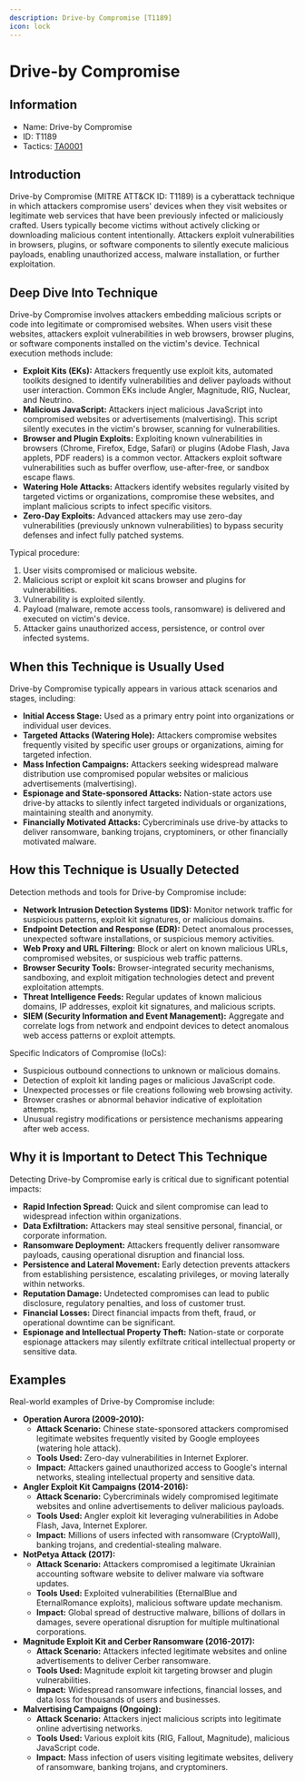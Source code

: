 ```yaml
---
description: Drive-by Compromise [T1189]
icon: lock
---
```


# Drive-by Compromise

## Information

- Name: Drive-by Compromise
- ID: T1189
- Tactics: [TA0001](../TA0001/TA0001.md)

## Introduction

Drive-by Compromise (MITRE ATT\&CK ID: T1189) is a cyberattack technique in which attackers compromise users' devices when they visit websites or legitimate web services that have been previously infected or maliciously crafted. Users typically become victims without actively clicking or downloading malicious content intentionally. Attackers exploit vulnerabilities in browsers, plugins, or software components to silently execute malicious payloads, enabling unauthorized access, malware installation, or further exploitation.

## Deep Dive Into Technique

Drive-by Compromise involves attackers embedding malicious scripts or code into legitimate or compromised websites. When users visit these websites, attackers exploit vulnerabilities in web browsers, browser plugins, or software components installed on the victim's device. Technical execution methods include:

- **Exploit Kits (EKs):** Attackers frequently use exploit kits, automated toolkits designed to identify vulnerabilities and deliver payloads without user interaction. Common EKs include Angler, Magnitude, RIG, Nuclear, and Neutrino.
- **Malicious JavaScript:** Attackers inject malicious JavaScript into compromised websites or advertisements (malvertising). This script silently executes in the victim's browser, scanning for vulnerabilities.
- **Browser and Plugin Exploits:** Exploiting known vulnerabilities in browsers (Chrome, Firefox, Edge, Safari) or plugins (Adobe Flash, Java applets, PDF readers) is a common vector. Attackers exploit software vulnerabilities such as buffer overflow, use-after-free, or sandbox escape flaws.
- **Watering Hole Attacks:** Attackers identify websites regularly visited by targeted victims or organizations, compromise these websites, and implant malicious scripts to infect specific visitors.
- **Zero-Day Exploits:** Advanced attackers may use zero-day vulnerabilities (previously unknown vulnerabilities) to bypass security defenses and infect fully patched systems.

Typical procedure:

1. User visits compromised or malicious website.
2. Malicious script or exploit kit scans browser and plugins for vulnerabilities.
3. Vulnerability is exploited silently.
4. Payload (malware, remote access tools, ransomware) is delivered and executed on victim's device.
5. Attacker gains unauthorized access, persistence, or control over infected systems.

## When this Technique is Usually Used

Drive-by Compromise typically appears in various attack scenarios and stages, including:

- **Initial Access Stage:** Used as a primary entry point into organizations or individual user devices.
- **Targeted Attacks (Watering Hole):** Attackers compromise websites frequently visited by specific user groups or organizations, aiming for targeted infection.
- **Mass Infection Campaigns:** Attackers seeking widespread malware distribution use compromised popular websites or malicious advertisements (malvertising).
- **Espionage and State-sponsored Attacks:** Nation-state actors use drive-by attacks to silently infect targeted individuals or organizations, maintaining stealth and anonymity.
- **Financially Motivated Attacks:** Cybercriminals use drive-by attacks to deliver ransomware, banking trojans, cryptominers, or other financially motivated malware.

## How this Technique is Usually Detected

Detection methods and tools for Drive-by Compromise include:

- **Network Intrusion Detection Systems (IDS):** Monitor network traffic for suspicious patterns, exploit kit signatures, or malicious domains.
- **Endpoint Detection and Response (EDR):** Detect anomalous processes, unexpected software installations, or suspicious memory activities.
- **Web Proxy and URL Filtering:** Block or alert on known malicious URLs, compromised websites, or suspicious web traffic patterns.
- **Browser Security Tools:** Browser-integrated security mechanisms, sandboxing, and exploit mitigation technologies detect and prevent exploitation attempts.
- **Threat Intelligence Feeds:** Regular updates of known malicious domains, IP addresses, exploit kit signatures, and malicious scripts.
- **SIEM (Security Information and Event Management):** Aggregate and correlate logs from network and endpoint devices to detect anomalous web access patterns or exploit attempts.

Specific Indicators of Compromise (IoCs):

- Suspicious outbound connections to unknown or malicious domains.
- Detection of exploit kit landing pages or malicious JavaScript code.
- Unexpected processes or file creations following web browsing activity.
- Browser crashes or abnormal behavior indicative of exploitation attempts.
- Unusual registry modifications or persistence mechanisms appearing after web access.

## Why it is Important to Detect This Technique

Detecting Drive-by Compromise early is critical due to significant potential impacts:

- **Rapid Infection Spread:** Quick and silent compromise can lead to widespread infection within organizations.
- **Data Exfiltration:** Attackers may steal sensitive personal, financial, or corporate information.
- **Ransomware Deployment:** Attackers frequently deliver ransomware payloads, causing operational disruption and financial loss.
- **Persistence and Lateral Movement:** Early detection prevents attackers from establishing persistence, escalating privileges, or moving laterally within networks.
- **Reputation Damage:** Undetected compromises can lead to public disclosure, regulatory penalties, and loss of customer trust.
- **Financial Losses:** Direct financial impacts from theft, fraud, or operational downtime can be significant.
- **Espionage and Intellectual Property Theft:** Nation-state or corporate espionage attackers may silently exfiltrate critical intellectual property or sensitive data.

## Examples

Real-world examples of Drive-by Compromise include:

- **Operation Aurora (2009-2010):**
  - **Attack Scenario:** Chinese state-sponsored attackers compromised legitimate websites frequently visited by Google employees (watering hole attack).
  - **Tools Used:** Zero-day vulnerabilities in Internet Explorer.
  - **Impact:** Attackers gained unauthorized access to Google's internal networks, stealing intellectual property and sensitive data.
- **Angler Exploit Kit Campaigns (2014-2016):**
  - **Attack Scenario:** Cybercriminals widely compromised legitimate websites and online advertisements to deliver malicious payloads.
  - **Tools Used:** Angler exploit kit leveraging vulnerabilities in Adobe Flash, Java, Internet Explorer.
  - **Impact:** Millions of users infected with ransomware (CryptoWall), banking trojans, and credential-stealing malware.
- **NotPetya Attack (2017):**
  - **Attack Scenario:** Attackers compromised a legitimate Ukrainian accounting software website to deliver malware via software updates.
  - **Tools Used:** Exploited vulnerabilities (EternalBlue and EternalRomance exploits), malicious software update mechanism.
  - **Impact:** Global spread of destructive malware, billions of dollars in damages, severe operational disruption for multiple multinational corporations.
- **Magnitude Exploit Kit and Cerber Ransomware (2016-2017):**
  - **Attack Scenario:** Attackers infected legitimate websites and online advertisements to deliver Cerber ransomware.
  - **Tools Used:** Magnitude exploit kit targeting browser and plugin vulnerabilities.
  - **Impact:** Widespread ransomware infections, financial losses, and data loss for thousands of users and businesses.
- **Malvertising Campaigns (Ongoing):**
  - **Attack Scenario:** Attackers inject malicious scripts into legitimate online advertising networks.
  - **Tools Used:** Various exploit kits (RIG, Fallout, Magnitude), malicious JavaScript code.
  - **Impact:** Mass infection of users visiting legitimate websites, delivery of ransomware, banking trojans, and cryptominers.
